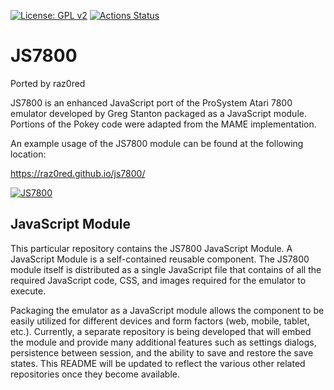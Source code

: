 [![License: GPL v2](https://img.shields.io/badge/License-GPL%20v2-blue.svg)](https://www.gnu.org/licenses/old-licenses/gpl-2.0.en.html)
[![Actions Status](https://github.com/raz0red/js7800/workflows/Build/badge.svg)](https://github.com/raz0red/js7800/actions)

# JS7800

Ported by raz0red

JS7800 is an enhanced JavaScript port of the ProSystem Atari 7800 emulator developed by Greg Stanton packaged as a JavaScript module.
Portions of the Pokey code were adapted from the MAME implementation.

An example usage of the JS7800 module can be found at the following location:

https://raz0red.github.io/js7800/

[![JS7800](https://github.com/raz0red/js7800/raw/master/screenshots/screenshot.png)](https://raz0red.github.io/js7800/)

## JavaScript Module

This particular repository contains the JS7800 JavaScript Module. A JavaScript Module is a self-contained reusable component. The JS7800 module itself is distributed as a single JavaScript file that contains of all the required JavaScript code, CSS, and images required for the emulator to execute. 

Packaging the emulator as a JavaScript module allows the component to be easily utilized for different devices and form factors (web, mobile, tablet, etc.). Currently, a separate repository is being developed that will embed the module and provide many additional features such as settings dialogs, persistence between session, and the ability to save and restore the save states. This README will be updated to reflect the various other related repositories once they become available.

